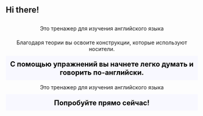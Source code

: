 ## Hi there! 

<div class="sub">
Это тренажер для изучения английского языка
</div>
<div class="sub">
Благодаря теории вы освоите конструкции, которые используют носители.
</div>
<div class="main">
С помощью упражнений вы начнете легко думать и говорить по-английски.
</div>
<div class="sub">
Это тренажер для изучения английского языка
</div>
<div class="main">
Попробуйте прямо сейчас! 
</div>


<style>
.main {
    text-align: center;
    color: black;
    font-weight:700;
    font-size: 130%;
    background: ghostwhite;
    padding: 2%;
}
.sub {
    text-align: center;
    padding: 2%;
}
</style>

